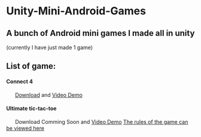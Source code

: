 # Unity-Mini-Android-Games

## A bunch of Android mini games I made all in unity 
(currently I have just made 1 game)

## List of game: 

#### Connect 4 

&nbsp;&nbsp;&nbsp;&nbsp;&nbsp;&nbsp;[Download](https://play.google.com/store/apps/details?id=com.BitSchiff.Connect4) and [Video Demo](https://youtu.be/AcIB68Bth88)

#### Ultimate tic-tac-toe 

&nbsp;&nbsp;&nbsp;&nbsp;&nbsp;&nbsp;Download Comming Soon and [Video Demo](https://youtu.be/k6bKp34GtCA)
[The rules of the game can be viewed here](https://en.wikipedia.org/wiki/Ultimate_tic-tac-toe)



